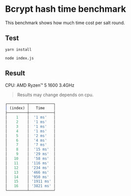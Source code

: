 # Bcrypt hash time benchmark
This benchmark shows how much time cost per salt round.
## Test
```
yarn install

node index.js
```

## Result
CPU: AMD Ryzen™ 5 1600 3.4GHz
>Results may change depends on cpu.
```js
┌─────────┬───────────┐
│ (index) │   Time    │
├─────────┼───────────┤
│    1    │  '1 ms'   │
│    2    │  '1 ms'   │
│    3    │  '1 ms'   │
│    4    │  '1 ms'   │
│    5    │  '2 ms'   │
│    6    │  '4 ms'   │
│    7    │  '7 ms'   │
│    8    │  '15 ms'  │
│    9    │  '29 ms'  │
│   10    │  '58 ms'  │
│   11    │ '116 ms'  │
│   12    │ '234 ms'  │
│   13    │ '466 ms'  │
│   14    │ '950 ms'  │
│   15    │ '1911 ms' │
│   16    │ '3821 ms' │
└─────────┴───────────┘
```